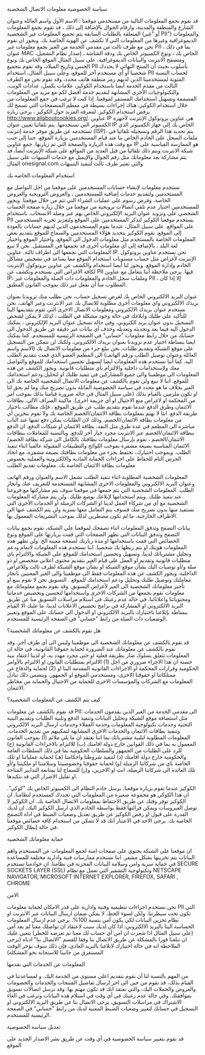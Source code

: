 سياسة الخصوصية معلومات الاتصال الشخصية

قد نقوم بجمع المعلومات التالية من مستخدمي موقعنا : الاسم الأول واسم العائلة وعنوان الشارع والمنطقة والمدينة، وارقام الجوال بالإضافة إلى ذلك ، قد نقوم بجمع المعلومات المتعلقة بالطلبات السابقة يتم تجميع المعلومات غير الشخصية (أو "غير PII") والمعلومات الديموغرافية وغيرها من المعلومات التي لا تكشف عن الهوية الخاصة بك. ويجوز ان نقوم نحن مع طرف ثالث من مقدمي الخدمة من الغير بجمع معلومات غير PII ، بما في ذلك عنوان MAC الخاص بك ، ونوع الكمبيوتر الخاص بك ودقة الشاشة ، إصدار نظام التشغيل، ومتصفح الانترنت والبيانات الديموغرافية، على سبيل المثال الموقع الخاص بك ونوع الجنس وتاريخ الميلاد، وقد نقوم بتجميع PII بأسلوب بحيث أن المنتج النهائي لا يحددك شخصيا أو أي مستخدم آخر للموقع، وعلى سبيل المثال، استخدام PII لحساب النسبة المئوية لمستخدمينا الذين لديهم رمز منطقة هاتف محدد، وقد نقوم نحن مع الطرف الثالث من مقدم الخدمة أيضا باستخدام الكوكيز، علامات بكسل، عدادات الويب، والتكنولوجيات الأخرى المشابهة لتقديم خدمة أفضل لكم مع مزيد من المعلومات المصممة وتسهيل استخدامك المستمر لموقعنا. إذا كنت لا ترغب في جمع المعلومات من خلال استخدام الكوكيز، هناك إجراءات بسيطة في معظم المتصفحات التي تسمح لك برفض استخدام الكوكيز. لمعرفة المزيد حول الكوكيز ، يرجى زيارة http://www.allaboutcookies.org/. عناوين IP هي عناوين بروتوكول الإنترنت لأجهزة الكمبيوتر التي تستخدمها. يتم تلقائيا تعيين عنوان IP الخاص بك إلى جهاز الكمبيوتر الذي تستخدمه عن طريق موفر خدمة إنترنت (ISP). يتم تحديد هذا الرقم وتسجيله تلقائيا في ملفات السجل على الخادم الخاص بنا عند قيام المستخدمين بزيارة الموقع، جنبا إلى جنب مع وقت هذه الزيارة والصفحة التي تم زيارتها. جمع عناوين IP هو الممارسة القياسية على شبكة الانترنت ويتم ذلك تلقائيا من قبل العديد من المواقع على شبكة الإنترنت أيضاً، قد يتم مشاركة بعد معلوماتك مثل رقم الجوال والإيميل مع  خدمات التنبيهات على سبيل المثال onesignal.com والتي تعتبر طرف ثالث لتنفيذ التنبيهات

استخدام المعلومات الخاصة بك

نستخدم معلومات  لإنشاء حسابات المستخدمين على موقعنا من اجل التواصل مع المستخدمين ولتقديم خدمات إضافية للمستخدمين ، والعروض الترويجية والعروض الخاصة، وفرض رسوم على عمليات الشراء التي تتم من خلال موقعنا. ويجوز للمستخدمين اختيار عدم تلقي اتصالات ترويجية من موقعنا من خلال زيارة صفحة الحساب الشخصي على وتزويد عنوان البريد الإلكتروني الخاص بهم عبر وصلة الانسحاب. باستخدام PII يستخدم موقعنا الكوكيز لتذكر المستخدمين على الموقع ولتعزيز تجربة المستخدمين على المواقع. على سبيل المثال، عندما يقوم المستخدمون الذين لديهم حسابات بالعودة إلى الموقع، تقوم الكوكيز بتحديد هؤلاء المستخدمين والسماح للموقع بتقديم بعض المعلومات الخاصة بالمستخدم مثل معلومات الدخول الى الموقع، واختيار الموقع واختيار لغة البلد ، بالإضافة إلى أي معلومات أخرى قد نجمعها في المستقبل. نحن لا نبيع المعلومات التي نجمعها الى اطراف ثالثة. عناوين IP. نحن نستخدم عناوين بروتوكول الإنترنت لأغراض مثل حساب مستويات استخدام الموقع مما يساعد في تشخيص مشاكل الخادم وإدارة الموقع. ويجوز لنا أيضا استخدام والكشف عن عناوين بروتوكول الإنترنت لكافة الاغراض التي نستخدم ونكشف عن PII فيها. يرجى ملاحظة أننا نتعامل مع عناوين IP، وملفات سجل الخادم والمعلومات ذات الصلة والمعلومات غير PII ، إلا إذا كان المطلوب منا أن نفعل غير ذلك بموجب القانون المطبق.

عنوان البريد الالكتروني الخاص بك   لغرض تسجيل حساب، نحن نطلب منك تزويدنا بعنوان بريدك الالكتروني واي معلومات أخرى مطلوبة للاتصال بك عبر الانترنت وعبر الهاتف. نحن نستخدم عنوان بريدك الالكتروني ومعلومات الاتصال الاخرى التي تقوم بتقديمها الينا للتأكيد على طلبك وابلاغك في حالة وجود مشكلة في الطلب ، لذلك لا يمكن لشخص التسجيل بدون عنوان بريد الكتروني. وفي حالة تسجيل عنوان البريد الإلكتروني ، يمكنك الدخول اليه فيما بعد وتحديثه وتعديله وحذف أي بيانات غير دقيقة عن طريق الدخول الى حسابك من خلال رابط معلومات "حسابي" في الصفحة الرئيسية للمستخدم. كما يمكنك ايضا ببساطة اختيار عدم تزويدنا بعنوان بريدك الالكتروني، ولكنك لن تتمكن من التسجيل على موقع الشبكة وتقديم طلبات. نحن نبلغ جزء من معلومات الاتصال بك (الاسم واسم العائلة وعنوان توصيل الطلب ورقم الهاتف) الى المطعم العضو الذي قمت بتقديم الطلب اليه. كما أننا نستخدم هذه المعلومات ايضا لتسهيل تحسين استخدامك للموقع والتواصل معك ولإستخدامات داخلية والالتزام بأي متطلبات قانونية. ويجوز الكشف عن هذه المعلومات الى موظفينا والى جميع المشاركين في تنفيذ طلبك او لتحليل ودعم استخدامك للموقع. اننا لا نبيع ولن نقوم بالكشف عن معلومات الاتصال الشخصية الخاصة بك الى الغير بخلاف ما هو محدد في سياسة الخصوصية الماثلة بدون تصريح منك وما لم يحق لنا او نكون ملزمين بالقيام بذلك (على سبيل المثال في حالة ضرورة قيامنا بذلك بموجب امر من المحكمة او لاغراض منع الاحتيال او أي جريمة اخرى). ماكينة الصراف الآلي، بطاقات الائتمان وطرق الدفع عندما تقوم بتقديم طلب عن طريق الموقع ، فإنك مطالب باختيار طريقة الدفع. اننا لا نهتم بمعلومات بطاقة الائتمان/الخصم الخاصة بك ولا تقوم بتخزين أي من معلومات بطاقة الائتمان/الخصم، وذلك لان الطلبات يمكن دفع ثمنها عند الباب مباشرة الى المطعم في عدة طرق مثل النقد، بطاقة الائتمان او شيكات الدفع. ان الدفع ببطاقة الائتمان/الخصم عبر الانترنت مجرد خيار آخر للدفع. وبالنسبة للمعاملات ببطاقات الائتمان/الخصم ، نقوم بإرسال معلومات بطاقتك بالكامل الى شركة بطاقة الخصم/الائتمان المناسبة بصيغة مشفرة بموجب اللوائح والتطبيقات المقبولة عالميا اثناء تنفيذ الطلب. وبموجب اختيارك، نحتفظ بجزء من معلومات بطاقتك بصيغة مشفرة، مع اتخاذ الحرص التام للحفاظ على اجراءات الحماية المادية والالكترونية والعملية بخصوص معلومات بطاقة الائتمان الخاصة بك. معلومات تقديم الطلب

المعلومات الشخصية المطلوبة اثناء تنفيذ الطلب تشمل الاسم والعنوان ورقم الهاتف وعنوان البريد الالكتروني والمعلومات الاخرى المشابهة المستخدمة للتعريف عنك وانجاز الطلب. المعلومات الشخصية التي يتم جمعها في موقعنا سوف يتم مشاركتها مع فروعنا عند تنفيذ طلبك. ويتم استخدامها لإبلاغك بوضع طلبك. ولن يتم مشاركة المعلومات الشخصية مع أي من شركاء العمل لدينا او الشركات الزميلة أو الخدمات الأخرى التي نستفيد منها بدون تصريح منك فسوف يتم التعامل معها بسرية ولن يتم الكشف عنها الى الاطراف الخارجية، ما لم نكون مضطرين لذلك بموجب التشريعات المعمول بها.

بيانات التصفح وتدفق المعلومات اثناء تصفحك لموقعنا على الشبكة، نقوم بجمع بيانات التصفح وتدفق البيانات التي تظهر الصفحات التي قمت بزيارتها على الموقع ونوع الخصائص التي قمت باستخدامها او مدة زيارتك لصفحة معينة الخ. ولن تظهر هذه المعلومات هويتك او يتم ربطها بك شخصيا. اننا نستخدم هذه المعلومات لاتمام ودعم وتحليل مشترياتك لدينا، وتسهيل وتحسين استخدامك للموقع على الشبكة والالتزام باي متطلبات قانونية وتقديم او العمل على قيام الغير بتقديم محتوى اعلاني متخصص او ذو صلة و/أو توصيات اليك بشأن موقع الشبكة او بشأن موقع الشبكة لطرف ثالث وللاغراض الداخلية. ويجوز الكشف عن هذه المعلومات فقط الى موظفينا والى الغير المعنيين بانجاز معاملتك وتوصيل طلبك وتحليل ودعم استخدامك للموقع . التسويق نحن لا نقوم ببيع او تأجير معلوماتك الشخصية الى الغير لأغراض التسويق. وقد نقوم بجمع معلوماتك مع معلومات نقوم بجمعها من الشركات الاخرى واستخدامها لتحسين وتخصيص خدماتنا ومحتوياتنا واعلاناتنا. في حالة عدم رغبتك في استلام مراسلات التسويق منا عن طريق البريد الالكتروني او المشاركة في برامج تخصيص الاعلانات لدينا، ما عليك الا القيام ببساطة بإبلاغنا باختيارك بالبريد الالكتروني او الدخول الى حسابك على الموقع وتغيير الوضعيات ذات الصلة من رابط "حسابي" في الصفحة الرئيسية للمستخدم.

هل نقوم بالكشف عن معلوماتك الشخصية؟

قد نقوم بالكشف عن معلوماتك الشخصية الى موظفينا وليس الى أي طرف آخر. وقد نقوم بالكشف عن معلوماتك عند الضرورة لحماية حقوقنا القانونية، في حالة ان المعلومات تتعلق بسلوك ضار بطريقة فعلية او حتى مجرد مهدد به، او لدينا اعتقاد بنية حسنة ان هذا الاجراء ضروري من اجل (1) الالتزام بمتطلبات القانون او الالتزام بالأوامر الحكومية وقرارات المحكمة او الاجراءات القانونية المقدمة الينا او (2) لحماية والدفاع عن ممتلكاتنا او حقوقنا الاخرى، ومستخدمي الموقع او الجمهور. ويتضمن ذلك تبادل المعلومات مع الشركات والمؤسسات الاخرى للحماية من الاحتيال والحماية من مخاطر الائتمان.

كيف يتم الكشف عن المعلومات الشخصية؟

قد نقوم بالكشف عن معلومات PII: الى مقدمي الخدمة من الغير الذين يقدمون الخدمات مثل استضافة موقع الشبكة وتحليل البيانات وتنفيذ الدفع وتلبية الطلبات وتقديم البنية التحتية وخدمات تكنولوجية المعلومات وخدمة العملاء وخدمات ارسال البريد الالكتروني وتنفيذ بطاقات الائتمان والخدمات الاخرى المشابهة لتمكينهم من تقديم الخدمات. المعلومات المطلوبة لتلبية مشترياتك بما اننا نعتقد ان ما يلي ملائم (أ) بموجب القانون المعمول به بما في ذلك القوانين خارج دولة اقامتك (ب) للالتزام بالاجراءات القانونية (ج) للرد على الطلبات من الجمهور والسلطات الحكومية بما في ذلك السلطات العامة والحكومية خارج دولة اقامتك (د) لتنفيذ شروطنا واحكامنا (هـ) لحماية عملياتنا او تلك الخاصة باي من شركاتنا الزميلة (و) لحماية حقوقنا وخصوصيتنا وسلامتنا او ملكيتنا و/أو تلك العائدة الى شركاتنا الزميلة، انت او الاخرين، و(ز) للسماح لنا بمتابعة التدابير المتاحة او تقليل الاضرار التي قد نتكبدها.

الكوكيز عندما تقوم بزيارة موقعنا، يرسل خادم النظام الى الكمبيوتر الخاص بك "كوكي". ان هذا الكوكي هو مجموعة صغيرة من المعلومات التي تحددك كمستخدم لنظامنا. ان الكوكيز توفر وقتك عن طريق الاحتفاظ بمعلومات الاتصال الخاصة بك. ان الكوكيز لا توصل الفيروسات ويمكن قرائتها فقط بواسطة الخادم الذي ارسل الكوكيز اليك. ان لديك القدرة على قبول او رفض الكوكيز عن طريق تعديل وضعيات الضبط في اداة التصفح الخاصة بك. يرجى الاخذ في الاعتبار انك قد لا تتمكن من استخدام كافة خصائص موقعنا في حالة إبطال الكوكيز.

حماية معلوماتك الشخصية

ان موقعنا على الشبكة يحتوي على صفحات امنة لجمع المعلومات عن المستخدم واهم البيانات يتم تخزينها بشكل مشفر. اننا نستخدم ممارسات فنية وادارية مختلفة للمساعدة في حماية سرية وامن وسلامة البيانات المخزنة في نظامنا. ان خوادمنا تستخدم SECURE SOCKETS LAYER (SSL) وتكنولوجية التشفير التي تعمل مع نظام NETSCAPE NAVIGATOR, MICROSOFT INTERNET EXPLORER, FIREFOX, SAFARI , CHROME

الامن

نحن نستخدم اجراءات تنظيمية وفنية وادارية على قدر الامكان لحماية معلومات PII التي تكون تحت سيطرتنا. ولكن لسوء الحظ، لا يمكن ضمان ارسال البيانات عبر الانترنت او نظام تخزين البيانات لكي يكون أمن بنسبة 100%. يرجى عدم ارسال المعلومات الحساسة الينا بالبريد الالكتروني. اذا كان لديك سبب لاعتقاد ان تواصلك معنا لم يعد أمن (على سبيل المثال اذا شعرت ان امن أي حساب لك معنا تم تعرضه للخطر) يتعين عليك ان تبلغنا فورا بالمشكلة عن طريق الاتصال بنا وفقا للقسم "الاتصال بنا" ادناه (يرجى الملاحظة انه في حالة اختيارك لابلاغنا بالبريد العادي، فإن ذلك سوف يؤخر الوقت المستغرق من جانبنا للاستجابة نحو المشكلة)

المعلومات عن الخدمات التي نقدمها

من المهم بالنسبة لنا أن نقوم بتقديم اعلى مستوى من الخدمة اليك. و لمساعدتنا في القيام بذلك، قد نقوم من حين الى اخر ارسال تفاصيل المنتجات والخدمات والخصومات والعروض والحملات اليك، والتي نعتقد انك قد تكون مهتم بها. وقد نرسل اتصالات تسويق بموافقتك. وفي حالة عدم رغبتك في أي وقت في استلام هذه البيانات وترغب في الغاء الاشتراك في مراسلات التسويق، يرجى الاتصال بنا عن طريق البريد الالكتروني او التسجيل في حسابك لتغيير وضعيات الضبط المعنية لديك من رابط "حسابي" في الصفحة الرئيسية للمستخدم.

تعديل سياسة الخصوصية

قد نقوم بتغيير سياسة الخصوصية في أي وقت عن طريق نشر الاصدار الجديد على الموقع
